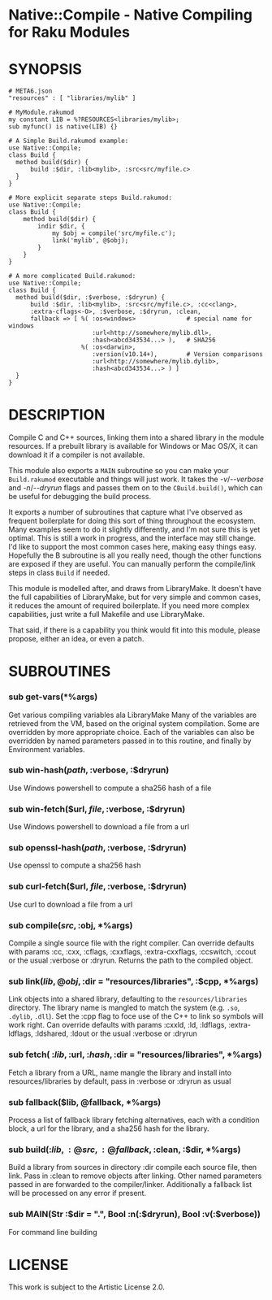 # Native::Compile - Native Compiling for Raku Modules

# SYNOPSIS

    # META6.json
    "resources" : [ "libraries/mylib" ]

    # MyModule.rakumod
    my constant LIB = %?RESOURCES<libraries/mylib>;
    sub myfunc() is native(LIB) {}

    # A Simple Build.rakumod example:
    use Native::Compile;
    class Build {
      method build($dir) {
          build :$dir, :lib<mylib>, :src<src/myfile.c>
      }
    }

    # More explicit separate steps Build.rakumod:
    use Native::Compile;
    class Build {
        method build($dir) {
            indir $dir, {
                my $obj = compile('src/myfile.c');
                link('mylib', @$obj);
            }
        }
    }

    # A more complicated Build.rakumod:
    use Native::Compile;
    class Build {
      method build($dir, :$verbose, :$dryrun) {
          build :$dir, :lib<mylib>, :src<src/myfile.c>, :cc<clang>,
          :extra-cflags<-O>, :$verbose, :$dryrun, :clean,
          fallback => [ %( :os<windows>              # special name for windows
                           :url<http://somewhere/mylib.dll>,
                           :hash<abcd343534...> ),   # SHA256
                        %( :os<darwin>,
                           :version(v10.14+),        # Version comparisons
                           :url<http://somewhere/mylib.dylib>,
                           :hash<abcd343534...> ) ]
      }
    }

# DESCRIPTION

Compile C and C++ sources, linking them into a shared library in the
module resources.  If a prebuilt library is available for Windows or
Mac OS/X, it can download it if a compiler is not available.

This module also exports a `MAIN` subroutine so you can make your
`Build.rakumod` executable and things will just work.  It takes the
*-v*/*--verbose* and *-n*/*--dryrun* flags and passes them on to the
`CBuild.build()`, which can be useful for debugging the build process.

It exports a number of subroutines that capture what I've observed as
frequent boilerplate for doing this sort of thing throughout the
ecosystem.  Many examples seem to do it slightly differently, and I'm
not sure this is yet optimal.  This is still a work in progress, and
the interface may still change.  I'd like to support the most common
cases here, making easy things easy.  Hopefully the B<build>
subroutine is all you really need, though the other functions are
exposed if they are useful.  You can manually perform the compile/link
steps in class `Build` if needed.

This module is modelled after, and draws from LibraryMake. It doesn't have
the full capabilities of LibraryMake, but for very simple and common cases,
it reduces the amount of required boilerplate. If you need more complex
capabilities, just write a full Makefile and use LibraryMake.

That said, if there is a capability you think would fit into this module,
please propose, either an idea, or even a patch.

# SUBROUTINES

### sub get-vars(*%args)

Get various compiling variables ala LibraryMake Many of the variables
are retrieved from the VM, based on the original system
compilation. Some are overridden by more appropriate choice. Each of
the variables can also be overridden by named parameters passed in to
this routine, and finally by Environment variables.

### sub win-hash($path, :$verbose, :$dryrun)

Use Windows powershell to compute a sha256 hash of a file

### sub win-fetch($url, $file, :$verbose, :$dryrun)

Use Windows powershell to download a file from a url

### sub openssl-hash($path, :$verbose, :$dryrun)

Use openssl to compute a sha256 hash

### sub curl-fetch($url, $file, :$verbose, :$dryrun)

Use curl to download a file from a url

### sub compile($src, :$obj, *%args)

Compile a single source file with the right compiler.  Can override
defaults with params :cc, :cxx, :cflags, :cxxflags, :extra-cxxflags,
:ccswitch, :ccout or the usual :verbose or :dryrun. Returns the path
to the compiled object.

### sub link($lib, @obj, :$dir = "resources/libraries", :$cpp, *%args)

Link objects into a shared library, defaulting to the
`resources/libraries` directory. The library name is mangled to match
the system (e.g. `.so`, `.dylib`, `.dll`). Set the :cpp flag to foce
use of the C++ to link so symbols will work right. Can override
defaults with params :cxxld, :ld, :ldflags, :extra-ldflags, :ldshared,
:ldout or the usual :verbose or :dryrun

### sub fetch( :$lib, :$url, :$hash, :$dir = "resources/libraries", *%args)

Fetch a library from a URL, name mangle the library and install into
resources/libraries by default, pass in :verbose or :dryrun as usual

### sub fallback($lib, @fallback, *%args)

Process a list of fallback library fetching alternatives, each with a
condition block, a url for the library, and a sha256 hash for the
library.

### sub build(:$lib, :@src, :@fallback, :$clean, :$dir, *%args)

Build a library from sources in directory :dir compile each source
file, then link. Pass in :clean to remove objects after linking. Other
named parameters passed in are forwarded to the
compiler/linker. Additionally a fallback list will be processed on any
error if present.

### sub MAIN(Str :$dir = ".", Bool :n(:$dryrun), Bool :v(:$verbose))

For command line building

# LICENSE

This work is subject to the Artistic License 2.0.
